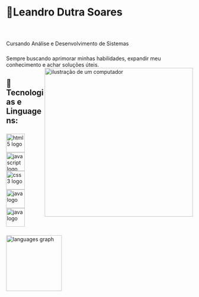<h1><strong>🌱Leandro Dutra Soares</strong></h1><br>

###

Cursando Análise e Desenvolvimento de Sistemas

###

Sempre buscando aprimorar minhas habilidades, expandir meu conhecimento e achar soluções úteis.
<img src="https://static.vecteezy.com/system/resources/thumbnails/025/279/575/small_2x/3d-laptop-and-program-code-development-web-coding-concept-coding-screen-3d-rendering-3d-rendering-of-laptop-3d-render-illustration-png.png" alt="ilustração de um computador" min-width="400px" max-width="400px" width="400px" align="right">

###

<h2>🚀Tecnologias e Linguagens:</h2>

###

<div align="left">
<img src="https://cdn.jsdelivr.net/gh/devicons/devicon/icons/html5/html5-original.svg" height="50" alt="html5 logo"/><img width="12"/>
<img src="https://cdn.jsdelivr.net/gh/devicons/devicon/icons/javascript/javascript-original.svg" height="50" alt="javascript logo"/><img width="12"/>
<img src="https://cdn.jsdelivr.net/gh/devicons/devicon/icons/css3/css3-plain.svg" height="50" alt="css3 logo"/><img width="12" />
<img src="https://cdn.jsdelivr.net/gh/devicons/devicon/icons/java/java-original.svg" height="50" alt="java logo"/><img width="12"/>
<img src="https://cdn.jsdelivr.net/gh/devicons/devicon/icons/python/python-original.svg" height="50" alt="java logo"/><img width="12"/>
</div>

<div align="left">
  
  ###
  
  <img src="https://github-readme-stats.vercel.app/api/top-langs?username=letrares&locale=en&hide_title=false&layout=compact&card_width=320&langs_count=5&theme=dracula&hide_border=false&order=2" height="150" alt="languages graph"/>

</div>
